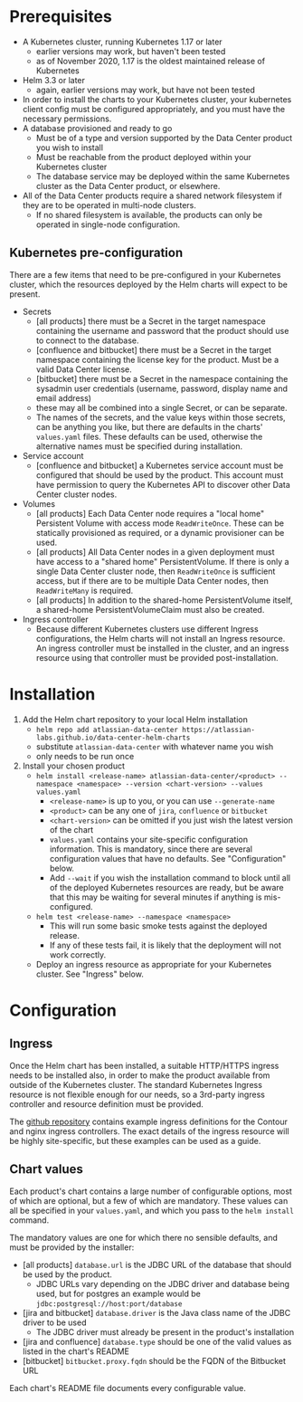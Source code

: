 # Prerequisites
* A Kubernetes cluster, running Kubernetes 1.17 or later
  * earlier versions may work, but haven't been tested
  * as of November 2020, 1.17 is the oldest maintained release of Kubernetes
* Helm 3.3 or later 
  * again, earlier versions may work, but have not been tested
* In order to install the charts to your Kubernetes cluster, your kubernetes client config must 
be configured appropriately, and you must have the necessary permissions.
* A database provisioned and ready to go
   * Must be of a type and version supported by the Data Center product you wish to install
   * Must be reachable from the product deployed within your Kubernetes cluster
   * The database service may be deployed within the same Kubernetes cluster as the Data Center product,
   or elsewhere.
* All of the Data Center products require a shared network filesystem if they are to 
be operated in multi-node clusters. 
   * If no shared filesystem is available, the products can only be operated in
   single-node configuration.

## Kubernetes pre-configuration
There are a few items that need to be pre-configured in your Kubernetes cluster, which the resources deployed 
by the Helm charts will expect to be present.
* Secrets
   * [all products] there must be a Secret in the target namespace containing
the username and password that the product should use to connect to the database. 
   * [confluence and bitbucket] there must be a Secret in the target namespace 
containing the license key for the product. Must be a valid Data Center license.
   * [bitbucket] there must be a Secret in the namespace containing the sysadmin user
credentials (username, password, display name and email address)
   * these may all be combined into a single Secret, or can be separate. 
   * The names of the secrets, and the value keys within those secrets, 
   can be anything you like, but there are defaults in the charts' `values.yaml` 
   files. These defaults can be used, otherwise the alternative names must be
   specified during installation.   
* Service account
   * [confluence and bitbucket] a Kubernetes service account must be configured 
   that should be used by the product. This account must have permission to query
   the Kubernetes API to discover other Data Center cluster nodes. 
* Volumes
   * [all products] Each Data Center node requires a "local home" Persistent Volume 
   with access mode `ReadWriteOnce`. These can be statically provisioned as required,
   or a dynamic provisioner can be used.  
   * [all products] All Data Center nodes in a given deployment must have access to
   a "shared home" PersistentVolume. If there is only a single Data Center cluster node,
   then `ReadWriteOnce` is sufficient access, but if there are to be multiple 
   Data Center nodes, then `ReadWriteMany` is required.
   * [all products] In addition to the shared-home PersistentVolume itself,
   a shared-home PersistentVolumeClaim must also be created.
* Ingress controller
   * Because different Kubernetes clusters use different Ingress configurations,
   the Helm charts will not install an Ingress resource. An ingress controller
   must be installed in the cluster, and an ingress resource using that controller
   must be provided post-installation.
   
# Installation
1. Add the Helm chart repository to your local Helm installation
   * `helm repo add atlassian-data-center https://atlassian-labs.github.io/data-center-helm-charts`
   * substitute `atlassian-data-center` with whatever name you wish
   * only needs to be run once
1. Install your chosen product
   * `helm install <release-name> atlassian-data-center/<product> --namespace <namespace> --version <chart-version> --values values.yaml`
      * `<release-name>` is up to you, or you can use `--generate-name`
      * `<product>` can be any one of `jira`, `confluence` or `bitbucket`
      * `<chart-version>` can be omitted if you just wish the latest version of the chart
      * `values.yaml` contains your site-specific configuration information. 
      This is mandatory, since there are several configuration values that have no defaults.
      See "Configuration" below.
      * Add `--wait` if you wish the installation command to block until all of the deployed 
      Kubernetes resources are ready, but be aware that this may be waiting for several minutes 
      if anything is mis-configured.   
   * `helm test <release-name> --namespace <namespace>`
      * This will run some basic smoke tests against the deployed release.
      * If any of these tests fail, it is likely that the deployment will not work correctly.
   * Deploy an ingress resource as appropriate for your Kubernetes cluster. 
   See "Ingress" below.   
   
# Configuration

## Ingress
Once the Helm chart has been installed, a suitable HTTP/HTTPS ingress needs to be 
installed also, in order to make the product available from outside of the Kubernetes
cluster. The standard Kubernetes Ingress resource is not flexible enough for our needs,
so a 3rd-party ingress controller and resource definition must be provided.

The [github repository](https://github.com/atlassian-labs/data-center-helm-charts/tree/master/src/test/config)
contains example ingress definitions for the Contour and nginx ingress controllers.
The exact details of the ingress resource will be highly site-specific, but these
examples can be used as a guide.

## Chart values
Each product's chart contains a large number of configurable options, most 
of which are optional, but a few of which are mandatory. These values can all be specified 
in your `values.yaml`, and which you pass to the `helm install` command.

The mandatory values are one for which there no sensible defaults, and
must be provided by the installer:

* [all products] `database.url` is the JDBC URL of the database that should be used by the product.
   * JDBC URLs vary depending on the JDBC driver and database being used, but for
   postgres an example would be `jdbc:postgresql://host:port/database`
* [jira and bitbucket] `database.driver` is the Java class name of the JDBC driver to be used
   * The JDBC driver must already be present in the product's installation
* [jira and confluence] `database.type` should be one of the valid values as listed in the chart's README
* [bitbucket] `bitbucket.proxy.fqdn` should be the FQDN of the Bitbucket URL

Each chart's README file documents every configurable value. 
    